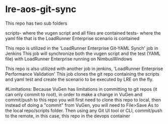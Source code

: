 # lre-aos-git-sync
This repo has two sub folders

scripts- where the vugen script and all files are contained
tests- where the yaml file that is the LoadRunner Enterprise scenario is contained

This repo is utilized in the 'LoadRunner Enterprise Git-YAML Synch' job in Jenkins
This job will synchronize both the vugen script and the test (YAML file) with LoadRunner Enterprise running on NimbusWindows

This repo is also utilized with another job in jenkins, 'LoadRunner Enterprise Performance Validation'
This job clones the git repo containing the scripts and yaml test and create the scenario to be executed by LRE on the fly.

#Limitations:
Because VuGen has limitations in committing to git repos (it can only commit to root), in order to make a change in VuGen and commit/push to this repo you will first
need to clone this repo to local, then instead of doing a "commit" from VuGen, you will need to File>Save As to the local repo/scripts folder. Then using any Git UI tool or CLI, commit/push to the remote, in this case, this repo in the devops container
